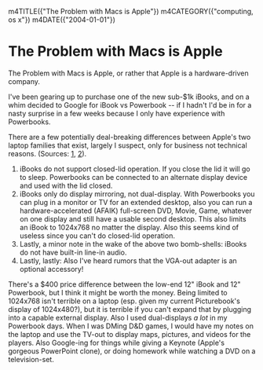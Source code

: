 m4TITLE({"The Problem with Macs is Apple"})
m4CATEGORY({"computing, os x"})
m4DATE({"2004-01-01"})

The Problem with Macs is Apple
==============================

The Problem with Macs is Apple, or rather that Apple is a
hardware-driven company.

I've been gearing up to purchase one of the new sub-$1k iBooks, and on
a whim decided to Google for iBook vs Powerbook -- if I hadn't I'd be
in for a nasty surprise in a few weeks because I only have experience
with Powerbooks.

There are a few potentially deal-breaking differences between Apple's
two laptop families that exist, largely I suspect, only for business not
technical reasons. (Sources:
[1](http://www.pbzone.com/ibookspanning.shtml),
[2](http://www.powerbookcentral.com/news/viewnews.cgi?id=EpAlFylZEFaKniQfFi)).

1.  iBooks do not support closed-lid operation. If you close the lid it
    will go to sleep. Powerbooks can be connected to an alternate
    display device and used with the lid closed.
2.  iBooks only do display mirroring, not dual-display. With Powerbooks
    you can plug in a monitor or TV for an extended desktop, also you
    can run a hardware-accelerated (AFAIK) full-screen DVD, Movie, Game,
    whatever on one display and still have a usable second desktop. This
    also limits an iBook to 1024x768 no matter the display. Also this
    seems kind of useless since you can't do closed-lid operation.
3.  Lastly, a minor note in the wake of the above two bomb-shells:
    iBooks do not have built-in line-in audio.
4.  Lastly, lastly: Also I've heard rumors that the VGA-out adapter is
    an optional accessory!

There's a $400 price difference between the low-end 12" iBook and
12" Powerbook, but I think it might be worth the money. Being limited
to 1024x768 isn't terrible on a laptop (esp. given my current
Picturebook's display of 1024x480?), but it is terrible if you can't
expand that by plugging into a capable external display. Also I used
dual-displays *a lot* in my Powerbook days. When I was DMing D&D games,
I would have my notes on the laptop and use the TV-out to display maps,
pictures, and videos for the players. Also Google-ing for things while
giving a Keynote (Apple's gorgeous PowerPoint clone), or doing homework
while watching a DVD on a television-set.
